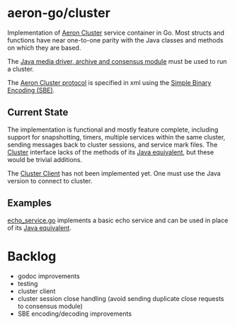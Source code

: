 # aeron-go/cluster

Implementation of [Aeron Cluster](https://github.com/real-logic/Aeron/tree/master/aeron-cluster) service container in Go.
Most structs and functions have near one-to-one parity with the Java classes and
methods on which they are based.

The [Java media driver, archive and consensus module](https://github.com/real-logic/aeron/blob/master/aeron-cluster/src/main/java/io/aeron/cluster/ClusteredMediaDriver.java)
must be used to run a cluster.

The [Aeron Cluster
protocol](http://github.com/real-logic/aeron/blob/master/aeron-cluster/src/main/resources/cluster/aeron-cluster-codecs.xml)
is specified in xml using the [Simple Binary Encoding (SBE)](https://github.com/real-logic/simple-binary-encoding).

## Current State
The implementation is functional and mostly feature complete, including support
for snapshotting, timers, multiple services within the same cluster, sending messages
back to cluster sessions, and service mark files. The [Cluster](cluster.go) interface
lacks of the methods of its [Java equivalent](https://github.com/real-logic/aeron/blob/master/aeron-cluster/src/main/java/io/aeron/cluster/service/Cluster.java),
but these would be trivial additions.

The [Cluster Client](https://github.com/real-logic/aeron/blob/master/aeron-cluster/src/main/java/io/aeron/cluster/client/AeronCluster.java)
has not been implemented yet. One must use the Java version to connect to cluster.

## Examples

[echo_service.go](examples/echo_service.go) implements a basic echo service and can be
used in place of its [Java equivalent](https://github.com/real-logic/aeron/blob/master/aeron-samples/src/main/java/io/aeron/samples/cluster/EchoService.java).

# Backlog
 * godoc improvements
 * testing
 * cluster client
 * cluster session close handling (avoid sending duplicate close requests to consensus module)
 * SBE encoding/decoding improvements
